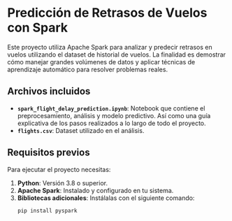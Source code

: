 # Predicción de Retrasos de Vuelos con Spark

Este proyecto utiliza Apache Spark para analizar y predecir retrasos en vuelos utilizando el dataset de historial de vuelos. La finalidad es demostrar cómo manejar grandes volúmenes de datos y aplicar técnicas de aprendizaje automático para resolver problemas reales.

## Archivos incluidos

- **`spark_flight_delay_prediction.ipynb`**: Notebook que contiene el preprocesamiento, análisis y modelo predictivo. Así como una guía explicativa de los pasos realizados a lo largo de todo el proyecto.
- **`flights.csv`**: Dataset utilizado en el análisis.

## Requisitos previos

Para ejecutar el proyecto necesitas:

1. **Python**: Versión 3.8 o superior.
2. **Apache Spark**: Instalado y configurado en tu sistema.
3. **Bibliotecas adicionales**: Instálalas con el siguiente comando:
   ```bash
   pip install pyspark 

